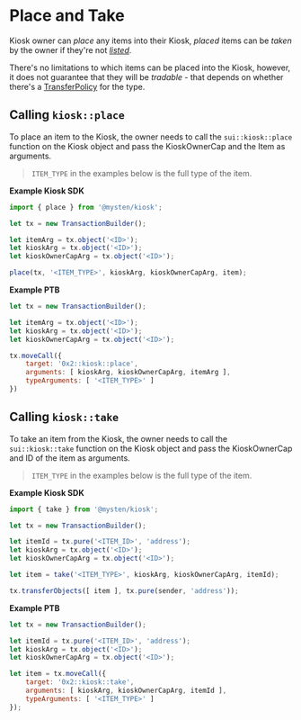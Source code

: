 # Place and Take

Kiosk owner can *place* any items into their Kiosk, *placed* items can be *taken* by the owner if they're not [*listed*](./list-and-purchase.md).

There's no limitations to which items can be placed into the Kiosk, however, it does not guarantee that they will be *tradable* - that depends on whether there's a [TransferPolicy](../transfer-policy/README.md) for the type.

## Calling `kiosk::place`

To place an item to the Kiosk, the owner needs to call the `sui::kiosk::place` function on the Kiosk object and pass the KioskOwnerCap and the Item as arguments.

> `ITEM_TYPE` in the examples below is the full type of the item.

**Example Kiosk SDK**

```js
import { place } from '@mysten/kiosk';

let tx = new TransactionBuilder();

let itemArg = tx.object('<ID>');
let kioskArg = tx.object('<ID>');
let kioskOwnerCapArg = tx.object('<ID>');

place(tx, '<ITEM_TYPE>', kioskArg, kioskOwnerCapArg, item);
```

**Example PTB**

```js
let tx = new TransactionBuilder();

let itemArg = tx.object('<ID>');
let kioskArg = tx.object('<ID>');
let kioskOwnerCapArg = tx.object('<ID>');

tx.moveCall({
    target: '0x2::kiosk::place',
    arguments: [ kioskArg, kioskOwnerCapArg, itemArg ],
    typeArguments: [ '<ITEM_TYPE>' ]
})
```

## Calling `kiosk::take`

To take an item from the Kiosk, the owner needs to call the `sui::kiosk::take` function on the Kiosk object and pass the KioskOwnerCap and ID of the item as arguments.

> `ITEM_TYPE` in the examples below is the full type of the item.

**Example Kiosk SDK**

```js
import { take } from '@mysten/kiosk';

let tx = new TransactionBuilder();

let itemId = tx.pure('<ITEM_ID>', 'address');
let kioskArg = tx.object('<ID>');
let kioskOwnerCapArg = tx.object('<ID>');

let item = take('<ITEM_TYPE>', kioskArg, kioskOwnerCapArg, itemId);

tx.transferObjects([ item ], tx.pure(sender, 'address'));
```

**Example PTB**

```js
let tx = new TransactionBuilder();

let itemId = tx.pure('<ITEM_ID>', 'address');
let kioskArg = tx.object('<ID>');
let kioskOwnerCapArg = tx.object('<ID>');

let item = tx.moveCall({
    target: '0x2::kiosk::take',
    arguments: [ kioskArg, kioskOwnerCapArg, itemId ],
    typeArguments: [ '<ITEM_TYPE>' ]
});
```
